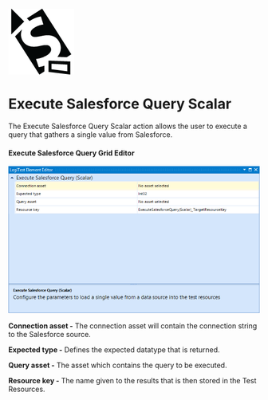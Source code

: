 ﻿![](images/ExecuteSalesForceScalar.png)

# Execute Salesforce Query Scalar



The Execute Salesforce Query Scalar action allows the user to execute a query that gathers a single value from Salesforce.



#### Execute Salesforce Query Grid Editor

![](images/ExecuteSalesForceQueryScalarEditor.png)





**Connection asset -** The connection asset will contain the connection string to the Salesforce source.



**Expected type -** Defines the expected datatype that is returned.



**Query asset -**  The asset which contains the query to be executed.



**Resource key -**  The name given to the results that is then stored in the Test Resources.
